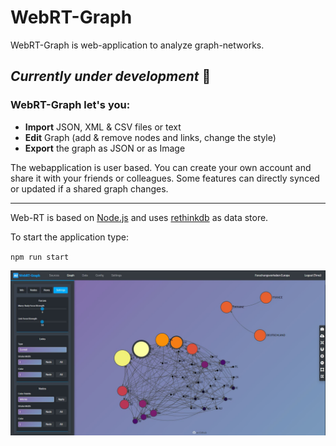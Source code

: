 # WebRT-Graph
WebRT-Graph is web-application to analyze graph-networks.

## *Currently under development* :construction_worker:

### WebRT-Graph let's you:

* **Import** JSON, XML & CSV files or text
* **Edit** Graph (add & remove nodes and links, change the style)
* **Export** the graph as JSON or as Image

The webapplication is user based. You can create your own account and share it with your friends or colleagues.
Some features can directly synced or updated if a shared graph changes.


---

Web-RT is based on 
[Node.js](https://github.com/nodejs "Node.js Github")
and uses [rethinkdb](https://github.com/rethinkdb/rethinkdb "rethinkdb Github")
as data store. 

To start the application type:

`npm run start`

![Image of WebRT-Graph](webrt.JPG)